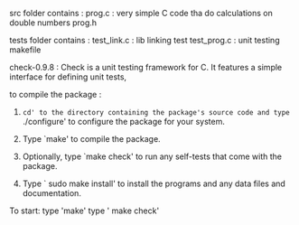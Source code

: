 
src folder
         contains :
prog.c   : very simple C code tha do calculations on double numbers
prog.h

tests folder 
          contains :
test_link.c : lib linking test 
test_prog.c : unit testing  
makefile 

check-0.9.8 :
Check is a unit testing framework for C. It features a simple interface
for defining unit tests,

to compile the package :
1. `cd' to the directory containing the package's source code and type
     `./configure' to configure the package for your system.

  2. Type `make' to compile the package.

  3. Optionally, type `make check' to run any self-tests that come with
     the package.

  4. Type ` sudo make install' to install the programs and any data files and
     documentation.

To start:
type 'make'
 type ' make check' 
 
 


